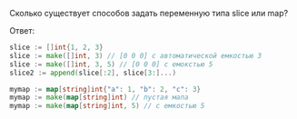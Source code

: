 Сколько существует способов задать переменную типа slice или map?

Ответ:
```go
slice := []int{1, 2, 3}
slice := make([]int, 3) // [0 0 0] с автоматической емкостью 3
slice := make([]int, 3, 5) // [0 0 0] с емокстью 5
slice2 := append(slice[:2], slice[3:]...)

mymap := map[string]int{"a": 1, "b": 2, "c": 3}
mymap := make(map[string]int) // пустая мапа
mymap := make(map[string]int, 5) // с емкостью 5
```